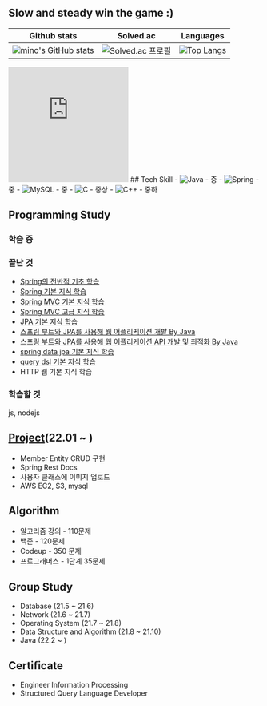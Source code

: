## Slow and steady win the game :)

|Github stats|Solved.ac|Languages|
|-|-|-|
|[![mino's GitHub stats](https://github-readme-stats.vercel.app/api?username=mino0310&show_icons=true&theme=gruvbox)](https://github.com/mino0310)|![Solved.ac 프로필](http://mazassumnida.wtf/api/v2/generate_badge?boj=minhkim)|[![Top Langs](https://github-readme-stats.vercel.app/api/top-langs/?username=mino0310)](https://github.com/anuraghazra/github-readme-stats)
<iframe src="https://hackerrank-badge.herokuapp.com/mino0310" style="border: 0; height: 230px; width: 240px; overflow:hidden;" scrolling="no" frameBorder="0"></iframe>
## Tech Skill
- <img alt="Java" src="https://img.shields.io/badge/java-%23ED8B00.svg?style=for-the-badge&logo=java&logoColor=white"/> - 중
- <img alt="Spring" src="https://img.shields.io/badge/spring-%236DB33F.svg?style=for-the-badge&logo=spring&logoColor=white"/> - 중
- <img alt="MySQL" src="https://img.shields.io/badge/mysql-%2300f.svg?style=for-the-badge&logo=mysql&logoColor=white"/> - 중
- <img alt="C" src="https://img.shields.io/badge/c-%2300599C.svg?style=for-the-badge&logo=c&logoColor=white"/> - 중상
- <img alt="C++" src="https://img.shields.io/badge/c++-%2300599C.svg?style=for-the-badge&logo=c%2B%2B&logoColor=white"/> - 중하

## Programming Study

### 학습 중

### 끝난 것
- [Spring의 전반적 기초 학습](https://github.com/mino0310/spring)
- [Spring 기본 지식 학습](https://github.com/mino0310/spring/tree/master/spring_basic)
- [Spring MVC 기본 지식 학습](https://github.com/mino0310/spring_MVC)
- [Spring MVC 고급 지식 학습](https://github.com/mino0310/spring_MVC/tree/master/springmvc_ver2)
- [JPA 기본 지식 학습](https://github.com/mino0310/Java_ORM_JPA_Programming)
- [스프링 부트와 JPA를 사용해 웹 어플리케이션 개발 By Java](https://github.com/mino0310/springBoot_JPA/tree/master/springBoot_JPA)
- [스프링 부트와 JPA를 사용해 웹 어플리케이션 API 개발 및 최적화 By Java](https://github.com/mino0310/springBoot_JPA/tree/master/springBoot_JPA)
- [spring data jpa 기본 지식 학습](https://github.com/mino0310/springBoot_JPA/tree/master/spring_data_jpa)
- [query dsl 기본 지식 학습](https://github.com/mino0310/springBoot_JPA/tree/master/querydsl)
- HTTP 웹 기본 지식 학습

### 학습할 것
js, nodejs

## [Project](https://github.com/SAMKIME)(22.01 ~ )
- Member Entity CRUD 구현
- Spring Rest Docs
- 사용자 클래스에 이미지 업로드
- AWS EC2, S3, mysql


## Algorithm
- 알고리즘 강의 - 110문제
- 백준 - 120문제
- Codeup - 350 문제
- 프로그래머스 - 1단계 35문제

## Group Study
- Database (21.5 ~ 21.6)
- Network (21.6 ~ 21.7)
- Operating System (21.7 ~ 21.8)
- Data Structure and Algorithm (21.8 ~ 21.10)
- Java (22.2 ~ )

## Certificate
- Engineer Information Processing
- Structured Query Language Developer
